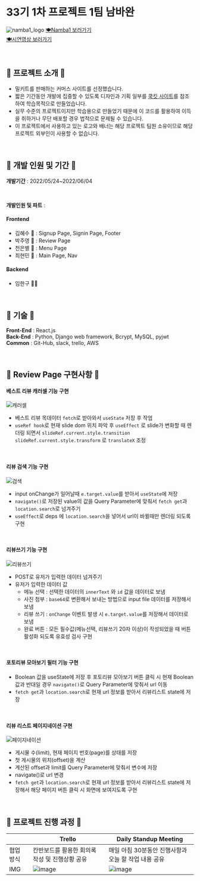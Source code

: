 # 33기 1차 프로젝트 1팀 남바완
![namba1_logo](https://user-images.githubusercontent.com/72453080/171790066-206e9591-15f3-4ba0-97be-413f21d13694.png)
[🍽️Namba1 보러가기](http://35.89.113.177:8000/)   
[🍽️시연영상 보러가기](https://youtu.be/KlmscbOsnMc)

<br/>

## 🌼 프로젝트 소개 🌼

* 밀키트를 판매하는 커머스 사이트를 선정했습니다.
* 짧은 기간동안 개발에 집중할 수 있도록 디자인과 기획 일부를 [쿡킷 사이트](https://www.cjcookit.com/pc/main)를 참조하여 학습목적으로 만들었습니다.
* 실무 수준의 프로젝트이지만 학습용으로 만들었기 때문에 이 코드를 활용하여 이득을 취하거나 무단 배포할 경우 법적으로 문제될 수 있습니다.
* 이 프로젝트에서 사용하고 있는 로고와 배너는 해당 프로젝트 팀원 소유이므로 해당 프로젝트 외부인이 사용할 수 없습니다.

<br/>

## 🌼 개발 인원 및 기간 🌼
**개발기간** : 2022/05/24~2022/06/04

<br/>

**개발인원 및 파트** : 
#### Frontend
- 김혜수 🐷 : Signup Page, Signin Page, Footer
- 박주영 🍋 : Review Page
- 천은별 🌟 : Menu Page
- 최현민 🐜 : Main Page, Nav

#### Backend
- 임한구 🎅🏻

<br/>

## 🌼 기술 🌼
**Front-End** : React.js 
<br/>
**Back-End** : Python, Django web framework, Bcrypt, MySQL, pyjwt
<br/>
**Common** : Git-Hub, slack, trello, AWS

<br/>

## 🌼 Review Page 구현사항 🌼

#### 베스트 리뷰 캐러셀 기능 구현

![캐러셀](https://user-images.githubusercontent.com/72453080/172112328-3db12651-fc4f-4603-aaab-2c72753cdc8a.gif)

- 베스트 리뷰 목데이터 `fetch`로 받아와서 `useState` 저장 후 작업
- `useRef hook`로 현재 slide dom 위치 파악 후 `useEffect` 로 slide가 변화할 때 렌더링 되면서 `slideRef.current.style.transition` `slideRef.current.style.transform` 로 `translateX` 조정

<br/>


#### 리뷰 검색 기능 구현
![검색](https://user-images.githubusercontent.com/72453080/172112498-501dd819-ad4c-41fd-9ddb-c85430927d33.gif)

- input onChange가 일어날때 `e.target.value`를 받아서 `useState`에 저장 
- `navigate()`로 저장된 value의 값을 Query Parameter에 맞춰서 `fetch get`과 `location.search`로 넘겨주기 
- `useEffect`로 deps 에 `location.search`을 넣어서 url이 바뀔때만 렌더링 되도록 구현

<br/>


#### 리뷰쓰기 기능 구현
![리뷰쓰기](https://user-images.githubusercontent.com/72453080/172112561-31c4bd51-c41e-4aba-bbc5-529800c8c93f.gif)

- POST로 유저가 입력한 데이터 넘겨주기
- 유저가 입력한 데이터 값 
  - 메뉴 선택 : 선택한 데이터의 `innerText` 와 `id` 값을 데이터로 보냄
  - 사진 첨부 : `base64`로 변환해서 보내는 방법으로 input file 데이터를 저장해서 보냄
  - 리뷰 쓰기 : `onChange` 이벤트 발생 시 `e.target.value`를 저장해서 데이터로 보냄
  - 완료 버튼 : 모든 필수값(메뉴선택, 리뷰쓰기 20자 이상)이 작성되었을 때 버튼 활성화 되도록 유효성 검사 구현

<br/>


#### 포토리뷰 모아보기 필터 기능 구현
- Boolean 값을 useState에 저장 후 포토리뷰 모아보기 버튼 클릭 시 현재 Boolean값과 반대일 경우 `navigate()`로 Query Parameter에 맞춰서 url 이동
- `fetch get`과 `location.search`로 현재 url 정보를 받아서 리뷰리스트 state에 저장 

<br/>


#### 리뷰 리스트 페이지네이션 구현
![페이지네이션](https://user-images.githubusercontent.com/72453080/172112646-5569166e-006e-409d-be4c-87d0538a2093.gif)

- 게시물 수(limit), 현재 페이지 번호(page)를 상태를 저장
- 첫 게시물의 위치(offset)을 계산
- 계산된 offset과 limit를 Query Parameter에 맞춰서 변수에 저장 
- navigate()로 url 변경
- `fetch get`과 `location.search`로 현재 url 정보를 받아서 리뷰리스트 state에 저장해서 해당 페이지 버튼 클릭 시 화면에 보여지도록 구현


<br/>

## 🌼 프로젝트 진행 과정 🌼
||Trello|Daily Standup Meeting|
|------|---|---|
|협업 방식|칸반보드를 활용한 회의록 작성 및 진행상황 공유|매일 아침 30분동안 진행사항과 오늘 할 작업 내용 공유|
|IMG|![image](https://user-images.githubusercontent.com/72453080/172017656-5a83e3f5-34c4-44b8-b600-39ed7c6600d0.png)|![image](https://user-images.githubusercontent.com/72453080/172017691-c160d276-3004-4dbc-966b-d761d8c749b8.png)|



